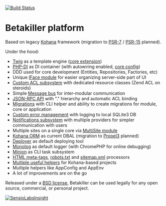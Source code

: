 [![Build Status](https://travis-ci.org/spotman/betakiller.svg?branch=master)](https://travis-ci.org/spotman/betakiller)

# Betakiller platform

Based on legacy [Kohana](http://kohanaframework.org/) framework (migration to [PSR-7](https://github.com/php-fig/http-message) / [PSR-15](https://github.com/http-interop/http-middleware) planned).

Under the hood:

- [Twig](https://twig.symfony.com/) as a template engine ([core extension](application/classes/BetaKiller/Twig/Extension.php))
- [PHP-DI](http://php-di.org/) as DI container (with autowiring enabled, [core config](application/config/twig.php))
- DDD used for core development (Entities, Repositories, Factories, etc)
- Unique [IFace module](modules/iface) for easier organizing server-side part of UI
- [Custom ACL subsystem](https://github.com/spotman/rbac) with dedicated resource classes (Zend ACL on steroids)
- Simple [Message bus](modules/message-bus) for inter-modular communication
- [JSON-RPC API](https://github.com/spotman/kohana-simple-api) with "<Collection>.<Method>" hierarchy and automatic ACL binding
- [Migrations](https://github.com/spotman/kohana-minion-migrations) with CLI helper and ability to create migrations for module, core or application
- [Custom error management](modules/error) with logging to local SQLite3 DB
- [Notifications subsystem](modules/notification) with multiple providers for simpler communication with users
- Multiple sites on a single core via [MultiSite module](https://github.com/spotman/kohana-multi-site)
- [Kohana ORM](modules/orm) as current DBAL (migration to [Propel3](https://github.com/propelorm/Propel3) planned)
- [Deployer](https://deployer.org/) as default deploying tool
- [Monolog](https://github.com/Seldaek/monolog) as default logger (with ChromePHP for online debugging)
- [Minion](modules/minion) as CLI task subsystem
- [HTML meta-tags](https://github.com/spotman/kohana-meta-tags), [robots.txt](https://github.com/spotman/kohana-robots.txt) and [sitemap.xml](modules/sitemap) processors
- [Multiple useful helpers](https://github.com/spotman/kohana-utils) for Kohana-based projects
- Multiple helpers like AppConfig and AppEnv
- A lot of improvements are on the go

Released under a [BSD license](LICENSE.md), Betakiller can be used legally for any open source, commercial, or personal project.

[![SensioLabsInsight](https://insight.sensiolabs.com/projects/cae4439a-8a2e-4e0c-9169-f9d1c7e25366/big.png)](https://insight.sensiolabs.com/projects/cae4439a-8a2e-4e0c-9169-f9d1c7e25366)
